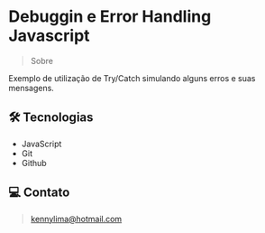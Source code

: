 # Debuggin e Error Handling Javascript

> Sobre

Exemplo de utilização de Try/Catch simulando alguns erros e suas mensagens.

## 🛠 Tecnologias 
- JavaScript
- Git
- Github

## 💻 Contato 

 > kennylima@hotmail.com
